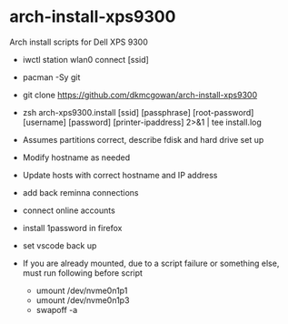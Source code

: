 # arch-install-xps9300
Arch install scripts for Dell XPS 9300

- iwctl station wlan0 connect [ssid]
- pacman -Sy git
- git clone https://github.com/dkmcgowan/arch-install-xps9300
- zsh arch-xps9300.install [ssid] [passphrase] [root-password] [username] [password] [printer-ipaddress] 2>&1 | tee install.log

- Assumes partitions correct, describe fdisk and hard drive set up
- Modify hostname as needed
- Update hosts with correct hostname and IP address

- add back reminna connections
- connect online accounts
- install 1password in firefox
- set vscode back up

- If you are already mounted, due to a script failure or something else, must run following before script
    - umount /dev/nvme0n1p1
    - umount /dev/nvme0n1p3
    - swapoff -a
